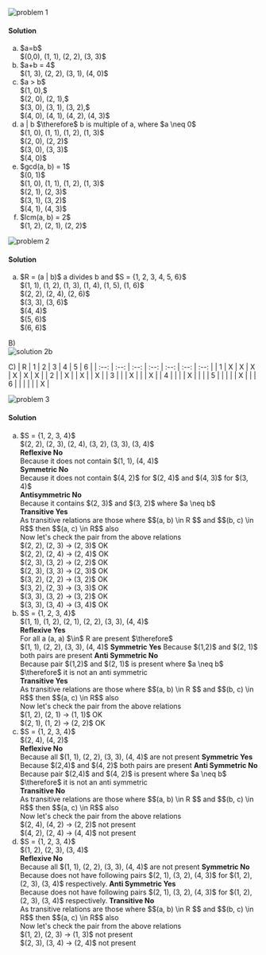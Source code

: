 ![problem 1](https://github.com/cpp-rakesh/discrete_mathematics_and_its_applications/blob/master/chapter_9_relations/9.1_relations_and_their_properties/repo/problem_1.png)

#### Solution
<ol type="a">
  <li>
    $a=b$ <br/>
    $(0,0), (1, 1), (2, 2), (3, 3)$
  </li>
  <li>
    $a+b = 4$ <br/>
    $(1, 3), (2, 2), (3, 1), (4, 0)$
  </li>
  <li>
    $a > b$ <br/>
    $(1, 0),$ <br/>
    $(2, 0), (2, 1),$ <br/>
    $(3, 0), (3, 1), (3, 2),$ <br/> 
    $(4, 0), (4, 1), (4, 2), (4, 3)$
  </li>
  <li>
    a | b $\therefore$ b is multiple of a, where $a \neq 0$ <br/>
    $(1, 0), (1, 1), (1, 2), (1, 3)$ <br/>
    $(2, 0), (2, 2)$ <br/>
    $(3, 0), (3, 3)$ <br/>
    $(4, 0)$
  </li>
  <li>
    $gcd(a, b) = 1$ <br/>
    $(0, 1)$ <br/>
    $(1, 0), (1, 1), (1, 2), (1, 3)$ <br/>
    $(2, 1), (2, 3)$ <br/>
    $(3, 1), (3, 2)$ <br/>
    $(4, 1), (4, 3)$    
  </li>
  <li>
    $lcm(a, b) = 2$ <br/>
    $(1, 2), (2, 1), (2, 2)$
  </li>
</ol>

![problem 2](https://github.com/cpp-rakesh/discrete_mathematics_and_its_applications/blob/master/chapter_9_relations/9.1_relations_and_their_properties/repo/problem_2.png)

#### Solution
<ol type="a">
  <li>
    $R = (a | b)$ a divides b and $S = {1, 2, 3, 4, 5, 6}$ <br/>
    $(1, 1), (1, 2), (1, 3), (1, 4), (1, 5), (1, 6)$ <br/>
    $(2, 2), (2, 4), (2, 6)$ <br/>
    $(3, 3), (3, 6)$ <br/>
    $(4, 4)$ <br/>
    $(5, 6)$ <br/>
    $(6, 6)$
  </li>
</ol>

B) \
![solution 2b](https://github.com/cpp-rakesh/discrete_mathematics_and_its_applications/blob/master/chapter_9_relations/9.1_relations_and_their_properties/repo/solution_2_b.jpg)

C)
| R | 1 | 2 | 3 | 4 | 5 | 6 |
| :--: | :--: | :--: | :--: | :--: | :--: | :--: |
| 1 | X | X | X | X | X | X |
| 2 |   | X |   | X |   | X |
| 3 |   |   | X |   |   | X |
| 4 |   |   |   | X |   |   |
| 5 |   |   |   |   | X |   |
| 6 |   |   |   |   |   | X |

![problem 3](https://github.com/cpp-rakesh/discrete_mathematics_and_its_applications/blob/master/chapter_9_relations/9.1_relations_and_their_properties/repo/problem_3.png)
#### Solution
<ol type="a">
  <li>
    $S = {1, 2, 3, 4}$ <br/>
    $(2, 2), (2, 3), (2, 4), (3, 2), (3, 3), (3, 4)$ <br/>
    <b>Reflexive No</b> <br/>
    Because it does not contain $(1, 1), (4, 4)$ <br/>
    <b>Symmetric No</b> <br/>
    Because it does not contain $(4, 2)$ for $(2, 4)$ and $(4, 3)$ for $(3, 4)$ </br>
    <b>Antisymmetric No</b> <br/>
    Because it contains $(2, 3)$ and $(3, 2)$ where $a \neq b$ <br/>
    <b>Transitive Yes</b> <br/>
    As transitive relations are those where $$(a, b) \in R $$ and $$(b, c) \in R$$ then $$(a, c) \in R$$ also <br/>
    Now let's check the pair from the above relations <br/>
    $(2, 2), (2, 3) -> (2, 3)$ OK <br/>
    $(2, 2), (2, 4) -> (2, 4)$ OK <br/>
    $(2, 3), (3, 2) -> (2, 2)$ OK <br/>
    $(2, 3), (3, 3) -> (2, 3)$ OK <br/>
    $(3, 2), (2, 2) -> (3, 2)$ OK <br/>
    $(3, 2), (2, 3) -> (3, 3)$ OK <br/>
    $(3, 3), (3, 2) -> (3, 2)$ OK <br/>
    $(3, 3), (3, 4) -> (3, 4)$ OK <br/> 
  </li>
  <li>
    $S = {1, 2, 3, 4}$ <br/>
    $(1, 1), (1, 2), (2, 1), (2, 2), (3, 3), (4, 4)$ <br/>
    <b>Reflexive Yes</b> <br/>
    For all a (a, a) $\in$ R are present $\therefore$<br/>
    $(1, 1), (2, 2), (3, 3), (4, 4)$
    <b>Symmetric Yes</b>
    Because $(1,2)$ and $(2, 1)$ both pairs are present
    <b>Anti Symmetric No</b> </br>
    Because pair $(1,2)$ and $(2, 1)$ is present where $a \neq b$ $\therefore$ it is not an anti symmetric </br>
    <b>Transitive Yes</b> </br>
    As transitive relations are those where $$(a, b) \in R $$ and $$(b, c) \in R$$ then $$(a, c) \in R$$ also <br/>
    Now let's check the pair from the above relations <br/>
    $(1, 2), (2, 1) -> (1, 1)$ OK <br/>
    $(2, 1), (1, 2) -> (2, 2)$ OK <br/>
  </li>
  <li>
    $S = {1, 2, 3, 4}$ <br/>
    $(2, 4), (4, 2)$ <br/>
    <b>Reflexive No</b> <br/>
    Because all $(1, 1), (2, 2), (3, 3), (4, 4)$ are not present
    <b>Symmetric Yes</b>
    Because $(2,4)$ and $(4, 2)$ both pairs are present
    <b>Anti Symmetric No</b> </br>
    Because pair $(2,4)$ and $(4, 2)$ is present where $a \neq b$ $\therefore$ it is not an anti symmetric </br>
    <b>Transitive No</b> </br>
    As transitive relations are those where $$(a, b) \in R $$ and $$(b, c) \in R$$ then $$(a, c) \in R$$ also <br/>
    Now let's check the pair from the above relations <br/>
    $(2, 4), (4, 2) -> (2, 2)$ not present <br/>
    $(4, 2), (2, 4) -> (4, 4)$ not present <br/>
  </li>
  <li>
    $S = {1, 2, 3, 4}$ <br/>
    $(1, 2), (2, 3), (3, 4)$ <br/>
    <b>Reflexive No</b> <br/>
    Because all $(1, 1), (2, 2), (3, 3), (4, 4)$ are not present
    <b>Symmetric No</b>
    Because does not have following pairs $(2, 1), (3, 2), (4, 3)$ for $(1, 2), (2, 3), (3, 4)$ respectively.
    <b>Anti Symmetric Yes</b> </br>
    Because does not have following pairs $(2, 1), (3, 2), (4, 3)$ for $(1, 2), (2, 3), (3, 4)$ respectively.
    <b>Transitive No</b> </br>
    As transitive relations are those where $$(a, b) \in R $$ and $$(b, c) \in R$$ then $$(a, c) \in R$$ also <br/>
    Now let's check the pair from the above relations <br/>
    $(1, 2), (2, 3) -> (1, 3)$ not present <br/>
    $(2, 3), (3, 4) -> (2, 4)$ not present <br/>
  </li>
</ol>
